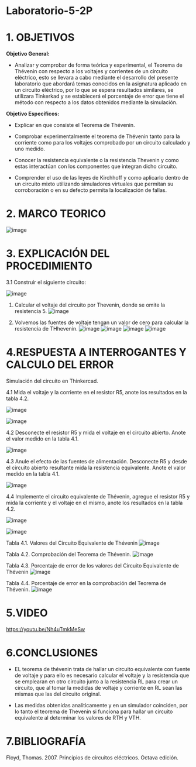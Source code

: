 # Laboratorio-5-2P
# 1. OBJETIVOS 

**Objetivo General:**

* Analizar y comprobar de forma teórica y experimental, el Teorema de Thévenin con respecto a los voltajes y corrientes de un circuito eléctrico, esto se llevara a cabo mediante el desarrollo del presente laboratorio que abordará temas conocidos en la asignatura aplicado en un circuito eléctrico, por lo que se espera resultados similares, se utilizara Tinkerkad y se establecerá el porcentaje de error que tiene el método con respecto a los datos obtenidos mediante la simulación.

**Objetivo Específicos:**

* Explicar en que consiste el Teorema de Thévenin.

* Comprobar experimentalmente el teorema de Thévenin tanto para la corriente como para los voltajes comprobado por un circuito calculado y uno medido.

* Conocer la resistencia equivalente o la resistencia Thevenin y como estas interactúan con los componentes que integran dicho circuito.

* Comprender el uso de las leyes de Kirchhoff y como aplicarlo dentro de un circuito mixto utilizando simuladores virtuales que permitan su corroboración o en su defecto permita la localización de fallas.

# 2. MARCO TEORICO 

![image](https://user-images.githubusercontent.com/105617383/177440283-5c7727d8-3bb6-4a21-9ef3-8dc4cccaa621.png)

# 3. EXPLICACIÓN DEL PROCEDIMIENTO 

3.1 Construir el siguiente circuito:

![image](https://user-images.githubusercontent.com/105617383/177440698-03178f5a-7fc6-4d08-a474-2531747f76cb.png)

1. Calcular el voltaje del circuito por Thevenin, donde se omite la resistencia 5.
![image](https://user-images.githubusercontent.com/105671763/177682928-8a6ffeef-c77c-45f0-bd09-8605b9ab513d.png)

2. Volvemos las fuentes de voltaje tengan un valor de cero para calcular la resistencia de THhevenin.
![image](https://user-images.githubusercontent.com/105671763/177683683-6d7f1cd2-db63-48a2-acdb-93ce4182281f.png)
![image](https://user-images.githubusercontent.com/105671763/177684199-9d3ec9c0-9b66-4ef0-a65b-39331fb3d36f.png)
![image](https://user-images.githubusercontent.com/105671763/177684507-f9b66865-10ba-4d45-90ed-64df85adc644.png)
![image](https://user-images.githubusercontent.com/105671763/177684830-d3bc7349-898a-428f-a05e-6c4a8ef5d9f0.png)



# 4.RESPUESTA A INTERROGANTES Y CALCULO DEL ERROR

Simulación del circuito en Thinkercad.

4.1 Mida el voltaje y la corriente en el resistor R5, anote los resultados en la tabla 4.2.

![image](https://user-images.githubusercontent.com/105617383/177672441-e65e45d7-6a60-450d-825e-23d1cb209fee.png)

![image](https://user-images.githubusercontent.com/105617383/177672457-f81a2d78-99ac-474c-9eac-1c83b932d56e.png)

4.2 Desconecte el resistor R5 y mida el voltaje en el circuito abierto. Anote el valor medido en la tabla 4.1.

![image](https://user-images.githubusercontent.com/105617383/177672466-aca65ce5-551b-4eac-b930-eccb333dd53d.png)

4.3 Anule el efecto de las fuentes de alimentación. Desconecte R5 y desde el circuito abierto resultante mida la resistencia equivalente. Anote el valor medido en la tabla 4.1.

![image](https://user-images.githubusercontent.com/105617383/177672479-0efc91d1-db44-400a-98d9-276c996275a5.png)

4.4 Implemente el circuito equivalente de Thévenin, agregue el resistor R5 y mida la corriente y el voltaje en el mismo, anote los resultados en la tabla 4.2.

![image](https://user-images.githubusercontent.com/105617383/177672488-cca7ee76-53ed-4b57-a46d-44e59c03824f.png)

![image](https://user-images.githubusercontent.com/105617383/177672494-6281e661-52f8-458c-8a9a-5d180fb2e454.png)

Tabla 4.1. Valores del Circuito Equivalente de Thévenin
![image](https://user-images.githubusercontent.com/105671763/177704341-5f2a496b-07e2-4625-83f5-6a3cf0a4328b.png)

Tabla 4.2. Comprobación del Teorema de Thévenin.
![image](https://user-images.githubusercontent.com/105671763/177704385-0811d736-8e70-4120-9dea-41d3606a8404.png)

Tabla 4.3. Porcentaje de error de los valores del Circuito Equivalente de Thévenin
![image](https://user-images.githubusercontent.com/105671763/177704490-cef952f1-f8fb-43bc-90f8-f41d4ee11812.png)

Tabla 4.4. Porcentaje de error en la comprobación del Teorema de Thévenin.
![image](https://user-images.githubusercontent.com/105671763/177704525-88b04143-0433-41a8-a0bf-6173c44ae5a9.png)

# 5.VIDEO

https://youtu.be/Nh4uTmkMeSw

# 6.CONCLUSIONES

* EL teorema de thévenin trata de hallar un circuito equivalente con fuente de voltaje y para ello es necesario calcular el voltaje y la resistencia que se emplearan en otro circuito junto a la resistencia RL para crear un circuito, que al tomar la medidas de voltaje y corriente en RL sean las mismas que las del circuito original.

* Las medidas obtenidas analiticamente y en un simulador coinciden, por lo tanto el teorema de Thevenin si funciona para hallar un circuito equivalente al determinar los valores de RTH y VTH.

# 7.BIBLIOGRAFÍA

Floyd, Thomas. 2007. Principios de circuitos eléctricos. Octava edición.
